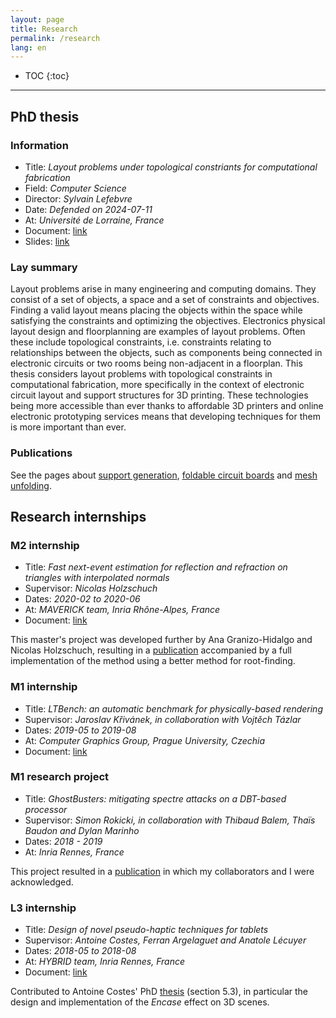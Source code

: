 ```yaml
---
layout: page
title: Research
permalink: /research
lang: en
---
```


* TOC
{:toc}
---

## PhD thesis
### Information
- Title:    *Layout problems under topological constriants for computational fabrication*
- Field:    *Computer Science*
- Director: *Sylvain Lefebvre*
- Date:     *Defended on 2024-07-11*
- At:       *Université de Lorraine, France*
- Document: [link](https://docnum.univ-lorraine.fr/public/DDOC_T_2024_0073_FREIRE.pdf)
- Slides:   [link](/assets/presentations/slides_phd.pdf)

### Lay summary
Layout problems arise in many engineering and computing domains. They consist of a set of objects, a space and a set of constraints and objectives. Finding a valid layout means placing the objects within the space while satisfying the constraints and optimizing the objectives. Electronics physical layout design and floorplanning are examples of layout problems. Often these include topological constraints, i.e. constraints relating to relationships between the objects, such as components being connected in electronic circuits or two rooms being non-adjacent in a floorplan. This thesis considers layout problems with topological constraints in computational fabrication, more specifically in the context of electronic circuit layout and support structures for 3D printing. These technologies being more accessible than ever thanks to affordable 3D printers and online electronic prototyping services means that developing techniques for them is more important than ever.

### Publications
See the pages about [support generation](/publications/2022Freire), [foldable circuit boards](/publications/2023Freire) and [mesh unfolding](/publications/2024Bhargava).

## Research internships
### M2 internship
- Title:      *Fast next-event estimation for reflection and refraction on triangles with interpolated normals*
- Supervisor: *Nicolas Holzschuch*
- Dates:      *2020-02 to 2020-06*
- At:         *MAVERICK team, Inria Rhône-Alpes, France*
- Document:   [link](assets/internships/m2_report.pdf)

This master's project was developed further by Ana Granizo-Hidalgo and Nicolas Holzschuch, resulting in a [publication](https://theses.hal.science/INRIA2/hal-04561024v1) accompanied by a full implementation of the method using a better method for root-finding.

### M1 internship
- Title:      *LTBench: an automatic benchmark for physically-based rendering*
- Supervisor: *Jaroslav Křivánek, in collaboration with Vojtěch Tázlar*
- Dates:      *2019-05 to 2019-08*
- At:         *Computer Graphics Group, Prague University, Czechia*
- Document:   [link](/assets/internships/m1_report.pdf)

### M1 research project
- Title:      *GhostBusters: mitigating spectre attacks on a DBT-based processor*
- Supervisor: *Simon Rokicki, in collaboration with Thibaud Balem, Thaïs Baudon and Dylan Marinho*
- Dates:      *2018 - 2019*
- At:         *Inria Rennes, France*

This project resulted in a [publication](https://univ-rennes.hal.science/hal-02396631) in which my collaborators and I were acknowledged.

### L3 internship
- Title:      *Design of novel pseudo-haptic techniques for tablets*
- Supervisor: *Antoine Costes, Ferran Argelaguet and Anatole Lécuyer*
- Dates:      *2018-05 to 2018-08*
- At:         *HYBRID team, Inria Rennes, France*
- Document:   [link](assets/internships/l3_report.pdf)

Contributed to Antoine Costes' PhD [thesis](https://theses.fr/api/v1/document/2018ISAR0032) (section 5.3), in particular the design and implementation of the *Encase* effect on 3D scenes.
